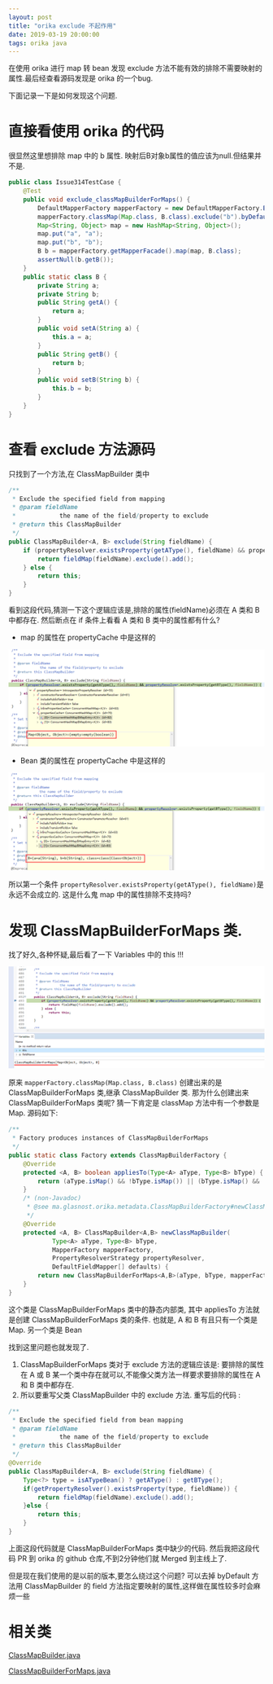 ```yaml
---
layout: post
title: "orika exclude 不起作用"
date: 2019-03-19 20:00:00
tags: orika java
---
```


在使用 orika 进行 map 转 bean 发现 exclude 方法不能有效的排除不需要映射的属性.最后经查看源码发现是 orika 的一个bug.

下面记录一下是如何发现这个问题.




# 直接看使用 orika 的代码

很显然这里想排除 map 中的 b 属性. 映射后B对象b属性的值应该为null.但结果并不是.

```java
public class Issue314TestCase {
	@Test
	public void exclude_classMapBuilderForMaps() {
		DefaultMapperFactory mapperFactory = new DefaultMapperFactory.Builder().build();
		mapperFactory.classMap(Map.class, B.class).exclude("b").byDefault().register();
		Map<String, Object> map = new HashMap<String, Object>();
		map.put("a", "a");
		map.put("b", "b");
		B b = mapperFactory.getMapperFacade().map(map, B.class);
		assertNull(b.getB());
	}
	public static class B {
		private String a;
		private String b;
		public String getA() {
			return a;
		}
		public void setA(String a) {
			this.a = a;
		}
		public String getB() {
			return b;
		}
		public void setB(String b) {
			this.b = b;
		}
	}
}
```
# 查看 exclude 方法源码

只找到了一个方法,在 ClassMapBuilder 类中

```java
/**
 * Exclude the specified field from mapping
 * @param fieldName
 *            the name of the field/property to exclude
 * @return this ClassMapBuilder
 */
public ClassMapBuilder<A, B> exclude(String fieldName) {
    if (propertyResolver.existsProperty(getAType(), fieldName) && propertyResolver.existsProperty(getBType(), fieldName)) {
        return fieldMap(fieldName).exclude().add();
    } else {
        return this;
    }
}
```
看到这段代码,猜测一下这个逻辑应该是,排除的属性(fieldName)必须在 A 类和 B 中都存在. 然后断点在 if 条件上看看 A 类和 B 类中的属性都有什么?

- map 的属性在 propertyCache 中是这样的

![Amapclass](https://github.com/yupengj/yupengj.github.io/blob/master/images/Amapclass.png?raw=true) 

- Bean 类的属性在 propertyCache 中是这样的

![Bclass](https://github.com/yupengj/yupengj.github.io/blob/master/images/Bclass.png?raw=true) 

所以第一个条件 `propertyResolver.existsProperty(getAType(), fieldName)`是永远不会成立的. 这是什么鬼 map 中的属性排除不支持吗?

# 发现 ClassMapBuilderForMaps 类.

找了好久,各种怀疑,最后看了一下 Variables 中的 this !!! 

![ClassMapThis](https://github.com/yupengj/yupengj.github.io/blob/master/images/ClassMapThis.png?raw=true)

原来 `mapperFactory.classMap(Map.class, B.class)` 创建出来的是 ClassMapBuilderForMaps 类,继承 ClassMapBuilder 类.
那为什么创建出来 ClassMapBuilderForMaps 类呢? 猜一下肯定是 classMap 方法中有一个参数是 Map. 源码如下:

```java
/**
 * Factory produces instances of ClassMapBuilderForMaps
 */
public static class Factory extends ClassMapBuilderFactory {
    @Override
    protected <A, B> boolean appliesTo(Type<A> aType, Type<B> bType) {
        return (aType.isMap() && !bType.isMap()) || (bType.isMap() && !aType.isMap());
    }
	/* (non-Javadoc)
	 * @see ma.glasnost.orika.metadata.ClassMapBuilderFactory#newClassMapBuilder(ma.glasnost.orika.metadata.Type, ma.glasnost.orika.metadata.Type, ma.glasnost.orika.property.PropertyResolverStrategy, ma.glasnost.orika.DefaultFieldMapper[])
	 */
    @Override
	protected <A, B> ClassMapBuilder<A,B> newClassMapBuilder(
			Type<A> aType, Type<B> bType,
			MapperFactory mapperFactory,
			PropertyResolverStrategy propertyResolver,
			DefaultFieldMapper[] defaults) {	
		return new ClassMapBuilderForMaps<A,B>(aType, bType, mapperFactory, propertyResolver, defaults);
	}
}
```
这个类是 ClassMapBuilderForMaps 类中的静态内部类, 其中 appliesTo 方法就是创建 ClassMapBuilderForMaps 类的条件.
也就是, A 和 B 有且只有一个类是 Map. 另一个类是 Bean

找到这里问题也就发现了. 
1. ClassMapBuilderForMaps 类对于 exclude 方法的逻辑应该是: 要排除的属性在 A 或 B 某一个类中存在就可以,不能像父类方法一样要求要排除的属性在 A 和 B 类中都存在. 
2. 所以要重写父类 ClassMapBuilder 中的 exclude 方法. 重写后的代码 :

```java
/**
 * Exclude the specified field from bean mapping
 * @param fieldName
 *            the name of the field/property to exclude
 * @return this ClassMapBuilder
 */
@Override
public ClassMapBuilder<A, B> exclude(String fieldName) {
	Type<?> type = isATypeBean() ? getAType() : getBType();
	if(getPropertyResolver().existsProperty(type, fieldName)) {
		return fieldMap(fieldName).exclude().add();
	}else {
		return this;
	}
}
```
上面这段代码就是 ClassMapBuilderForMaps 类中缺少的代码. 然后我把这段代码 PR 到 orika 的 github 仓库,不到2分钟他们就 Merged 到主线上了.

但是现在我们使用的是以前的版本,要怎么绕过这个问题? 可以去掉 byDefault 方法用 ClassMapBuilder 的 field 方法指定要映射的属性,这样做在属性较多时会麻烦一些

# 相关类
[ClassMapBuilder.java](https://github.com/orika-mapper/orika/blob/master/core/src/main/java/ma/glasnost/orika/metadata/ClassMapBuilder.java)

[ClassMapBuilderForMaps.java](https://github.com/orika-mapper/orika/blob/master/core/src/main/java/ma/glasnost/orika/metadata/ClassMapBuilderForMaps.java)